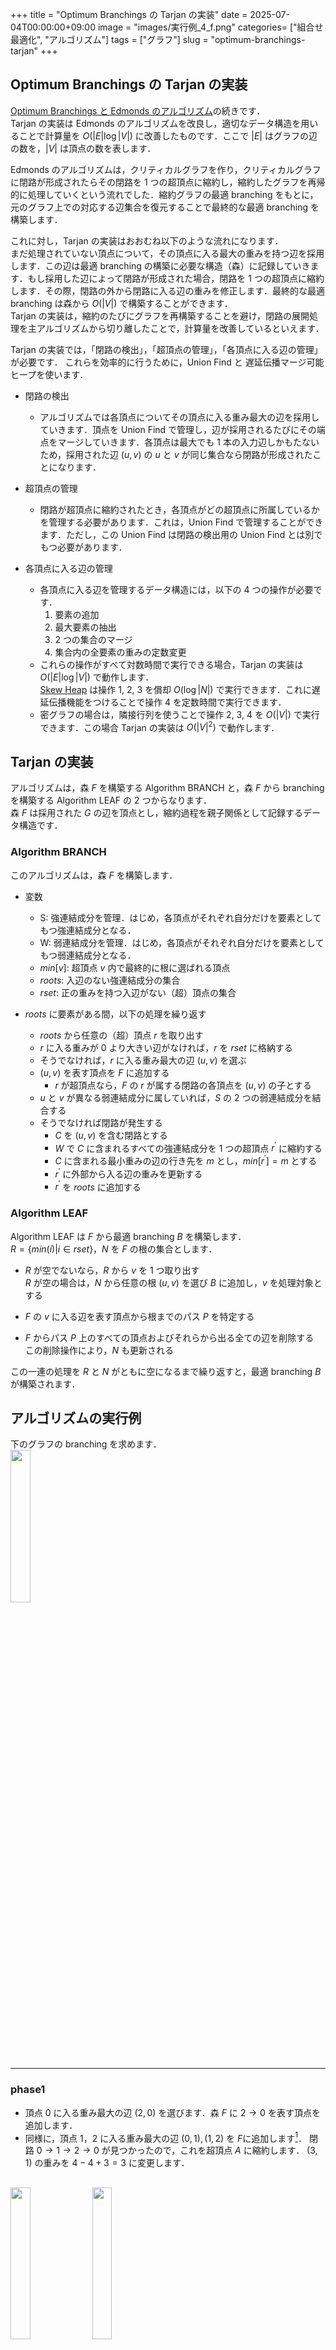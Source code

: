 +++
title = "Optimum Branchings の Tarjan の実装"
date = 2025-07-04T00:00:00+09:00
image = "images/実行例_4_f.png"
categories= ["組合せ最適化", "アルゴリズム"]
tags = ["グラフ"]
slug = "optimum-branchings-tarjan"
+++

## Optimum Branchings の Tarjan の実装

[Optimum Branchings と Edmonds のアルゴリズム](https://miti-7.github.io/post/optimum-branchings-edmonds/)の続きです．  
Tarjan の実装は Edmonds のアルゴリズムを改良し，適切なデータ構造を用いることで計算量を $O(|E| \log |V|)$ に改善したものです．ここで $|E|$ はグラフの辺の数を，$|V|$ は頂点の数を表します．

Edmonds のアルゴリズムは，クリティカルグラフを作り，クリティカルグラフに閉路が形成されたらその閉路を $1$ つの超頂点に縮約し，縮約したグラフを再帰的に処理していくという流れでした．縮約グラフの最適 branching をもとに，元のグラフ上での対応する辺集合を復元することで最終的な最適 branching を構築します．

これに対し，Tarjan の実装はおおむね以下のような流れになります．  
まだ処理されていない頂点について，その頂点に入る最大の重みを持つ辺を採用します．この辺は最適 branching の構築に必要な構造（森）に記録していきます．もし採用した辺によって閉路が形成された場合，閉路を $1$ つの超頂点に縮約します．その際，閉路の外から閉路に入る辺の重みを修正します．最終的な最適 branching は森から $O(|V|)$ で構築することができます．  
Tarjan の実装は，縮約のたびにグラフを再構築することを避け，閉路の展開処理を主アルゴリズムから切り離したことで，計算量を改善しているといえます．

Tarjan の実装では，「閉路の検出」，「超頂点の管理」，「各頂点に入る辺の管理」が必要です．
これらを効率的に行うために，Union Find と 遅延伝播マージ可能ヒープを使います．

- 閉路の検出

  - アルゴリズムでは各頂点についてその頂点に入る重み最大の辺を採用していきます．頂点を Union Find で管理し，辺が採用されるたびにその端点をマージしていきます．各頂点は最大でも 1 本の入力辺しかもたないため，採用された辺 $(u, v)$ の $u$ と $v$ が同じ集合なら閉路が形成されたことになります．

- 超頂点の管理

  - 閉路が超頂点に縮約されたとき，各頂点がどの超頂点に所属しているかを管理する必要があります．これは，Union Find で管理することができます．ただし，この Union Find は閉路の検出用の Union Find とは別でもつ必要があります．

- 各頂点に入る辺の管理
  - 各頂点に入る辺を管理するデータ構造には，以下の $4$ つの操作が必要です．
    1. 要素の追加
    2. 最大要素の抽出
    3. $2$ つの集合のマージ
    4. 集合内の全要素の重みの定数変更
  - これらの操作がすべて対数時間で実行できる場合，Tarjan の実装は $O(|E| \log |V|)$ で動作します．  
    [Skew Heap](https://en.wikipedia.org/wiki/Skew_heap) は操作 1, 2, 3 を償却 $O(\log |N|)$ で実行できます．これに遅延伝播機能をつけることで操作 4 を定数時間で実行できます．
  - 密グラフの場合は，隣接行列を使うことで操作 2, 3, 4 を $O(|V|)$ で実行できます．この場合 Tarjan の実装は $O(|V|^2)$ で動作します．

## Tarjan の実装

アルゴリズムは，森 $F$ を構築する Algorithm BRANCH と，森 $F$ から branching を構築する Algorithm LEAF の $2$ つからなります．  
森 $F$ は採用された $G$ の辺を頂点とし，縮約過程を親子関係として記録するデータ構造です．

### Algorithm BRANCH

このアルゴリズムは，森 $F$ を構築します．

- 変数

  - S: 強連結成分を管理．はじめ，各頂点がそれぞれ自分だけを要素としてもつ強連結成分となる．
  - W: 弱連結成分を管理．はじめ，各頂点がそれぞれ自分だけを要素としてもつ弱連結成分となる．
  - $min[v]$: 超頂点 $v$ 内で最終的に根に選ばれる頂点
  - $roots$: 入辺のない強連結成分の集合
  - $rset$: 正の重みを持つ入辺がない（超）頂点の集合

- $roots$ に要素がある間，以下の処理を繰り返す
  - $roots$ から任意の（超）頂点 $r$ を取り出す
  - $r$ に入る重みが $0$ より大きい辺がなければ，$r$ を $rset$ に格納する
  - そうでなければ，$r$ に入る重み最大の辺 $(u, v)$ を選ぶ
  - $(u, v)$ を表す頂点を $F$ に追加する
    - $r$ が超頂点なら，$F$ の $r$ が属する閉路の各頂点を $(u, v)$ の子とする
  - $u$ と $v$ が異なる弱連結成分に属していれば，$S$ の $2$ つの弱連結成分を結合する
  - そうでなければ閉路が発生する
    - $C$ を $(u, v)$ を含む閉路とする
    - $W$ で $C$ に含まれるすべての強連結成分を $1$ つの超頂点 $r^{\prime}$ に縮約する
    - $C$ に含まれる最小重みの辺の行き先を $m$ とし，$min[r^{\prime}] = m$ とする
    - $r^{\prime}$ に外部から入る辺の重みを更新する
    - $r^{\prime}$ を $roots$ に追加する

### Algorithm LEAF

Algorithm LEAF は $F$ から最適 branching $B$ を構築します．  
$R = \lbrace min(i) | i \in rset  \rbrace$，$N$ を $F$ の根の集合とします．

- $R$ が空でないなら，$R$ から $v$ を 1 つ取り出す  
  $R$ が空の場合は，$N$ から任意の根 $(u,v)$ を選び $B$ に追加し，$v$ を処理対象とする

- $F$ の $v$ に入る辺を表す頂点から根までのパス $P$ を特定する
- $F$ からパス $P$ 上のすべての頂点およびそれらから出る全ての辺を削除する  
  この削除操作により，$N$ も更新される

この一連の処理を $R$ と $N$ がともに空になるまで繰り返すと，最適 branching $B$ が構築されます．

## アルゴリズムの実行例

下のグラフの branching を求めます．  
<img src="images/実行例_0.png" width="25%">

---

### phase1

- 頂点 $0$ に入る重み最大の辺 $(2, 0)$ を選びます．森 $F$ に $2 \rightarrow 0$ を表す頂点を追加します．
- 同様に，頂点 $1$，$2$ に入る重み最大の辺 $(0, 1), (1, 2)$ を $F$に追加します[^1]．
  閉路 $0 \rightarrow 1 \rightarrow 2 \rightarrow 0$ が見つかったので，これを超頂点 $A$ に縮約します．
  $(3, 1)$ の重みを $4 - 4 + 3 = 3$ に変更します．

## <img src="images/実行例_1.png" width="25%"> <img src="images/実行例_1_f.png" width="25%">

---

### phase2

- 頂点 $A$ に入る重み最大の辺 $(3, A)$ を選びます．$F$ に $3 \rightarrow A$ を追加します．  
  $(3, A)$ は超頂点 $A$ に入る辺なので，$3 \rightarrow A$ が親となるように $2 \rightarrow 0$，$0 \rightarrow 1$，$1 \rightarrow 2$ に辺をはります．
- 頂点 $3$ に入る重み最大の辺 $(A, 3)$ を選び，$F$ に追加します．  
  閉路 $A \rightarrow 3 \rightarrow A$ が見つかったので，これを超頂点 $B$ に縮約します．  
  $(4, A)$ の重みを $1 - 3 + 3 = 1$ に変更します．

## <img src="images/実行例_2.png" width="25%"> <img src="images/実行例_2_f.png" width="25%">

---

### phase3

- 頂点 $B$ に入る重み最大の辺 $(4, B)$ を選びます．$F$ に $4 \rightarrow B$ を追加します．  
  $(4, B)$ は超頂点 $B$ に入る辺なので，$4 \rightarrow B$ から $3 \rightarrow A$，$A \rightarrow 3$ に辺をはります．
- 頂点 $4$，$5$ に入る重み最大の辺 $(5, 4)$，$(B, 5)$ を選び，$F$ に追加します．  
  閉路 $B \rightarrow 5 \rightarrow 4 \rightarrow B$ が見つかったので，これを超頂点 $C$ に縮約します．  
  $(6, 4)$ の重みを $4 - 4 + 1 = 1$ に変更します．

## <img src="images/実行例_3.png" width="25%"> <img src="images/実行例_3_f.png" width="25%">

---

### phase4

- 頂点 $C$ に入る重み最大の辺 $(6, C)$ を選びます．$F$ に $6 \rightarrow C$ を追加します．  
  $(6, C)$ は超頂点 $C$ に入る辺なので，$6 \rightarrow C$ から $4 \rightarrow B$，$5 \rightarrow 4$，$B \rightarrow 5$ に辺をはります．
- 頂点 $6$ に入る重み最大の辺 $(C, 6)$ を選び，$F$ に追加します．  
  閉路 $C \rightarrow 6 \rightarrow C$ が見つかったので，これを超頂点 $D$ に縮約します．

## <img src="images/実行例_4.png" width="25%"> <img src="images/実行例_4_f.png" width="25%">

---

### phase5

- 頂点 $D$ に入る辺はないので，Algorithm BRANCH は終了します．

## <img src="images/実行例_5.png" width="25%"> <img src="images/実行例_4_f.png" width="25%">

---

### phase6

- 森 $F$ が求められたので，最適 branching $B$ を構築していきます．
- $R = \lbrace 5 \rbrace$ から $5$ を取り出します．
- $5$ に入る辺である $B \rightarrow 5$ から根までのパス $P$ を求め，これを削除します．

## <img src="images/実行例_6.png" width="25%">

---

### phase7

- 森の根である $C \rightarrow 6$ を取り出し，$B$ の辺として採用します．$C \rightarrow 6$ は実際には，$5 \rightarrow 6$ なので，$B$ では $(5, 6)$ を採用しています．  
  $6$ に入る辺は森にないので，パス $P$ の削除は行われません．
- 森の根である $5 \rightarrow 4$ も同様に処理をします．

## <img src="images/実行例_7.png" width="25%"> <img src="images/実行例_7_g.png" width="25%">

---

### phase8

- 森の根である $4 \rightarrow B$ を取り出し，$B$ の辺として採用します．$4 \rightarrow B$ は実際には，$4 \rightarrow 2$ なので，$B$ では $4 \rightarrow 2$ を採用しています．  
  根から $2$ に入る辺である $1 \rightarrow 2$ までのパスを求め削除します．

## <img src="images/実行例_8.png" width="25%"> <img src="images/実行例_8_g.png" width="25%">

---

### phase9

- 森の根である $A \rightarrow 3$，$2 \rightarrow 0$，$0 \rightarrow 1$ を処理します．
- 森のすべての要素を処理したのでアルゴリズムを終了します．

## <img src="images/実行例_9.png" width="25%"> <img src="images/実行例_9_g.png" width="25%">

---

## 問題

- [Directed MST](https://judge.yosupo.jp/problem/directedmst)
  - [提出コード](https://judge.yosupo.jp/submission/296045)

## 参考

- [Finding optimum branchings](https://onlinelibrary.wiley.com/doi/10.1002/net.3230070103)
- [A note on finding optimum branchings](https://onlinelibrary.wiley.com/doi/10.1002/net.3230090403)
- [Optimum Branchings and Spanning Aborescences](https://cw.fel.cvut.cz/old/_media/courses/a4m33pal/cviceni/algorithm-description.pdf)
- [Efficiently Computing Directed Minimum Spanning Trees](https://arxiv.org/abs/2208.02590)

[^1]: $(3, 1)$ も $1$ に入る重み最大の辺ですが，ここでは $(0, 1)$ を選んだとします．
